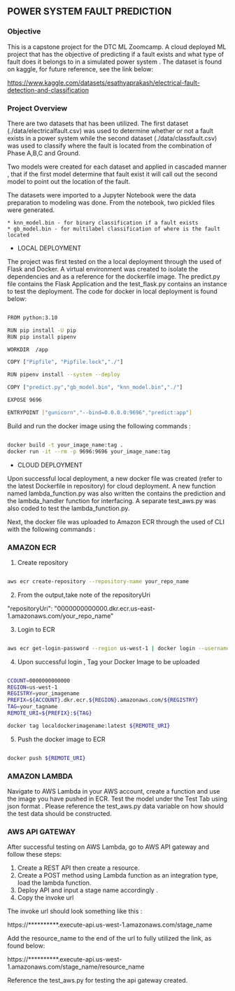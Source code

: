 ## POWER SYSTEM FAULT PREDICTION 

### Objective

This is a capstone project for the DTC ML Zoomcamp. A cloud deployed  ML project that has the objective of predicting if a fault exists and what type of fault does it belongs to in a simulated power system . The dataset is found on kaggle, for future reference, see the link below:

https://www.kaggle.com/datasets/esathyaprakash/electrical-fault-detection-and-classification

### Project Overview

There are two datasets that has been utilized. The first dataset (./data/electricalfault.csv) was used to determine whether or not a fault exists in a power system  while the second dataset (./data/classfault.csv) was used to classify where the fault is located from the combination of Phase A,B,C and Ground. 

Two models were created for each dataset and applied in cascaded manner , that if the first model determine that fault exist it will call out the second model to point out the location of the fault. 

The datasets were imported to a Jupyter Notebook were the data preparation to modeling was done. From the notebook, two pickled files were generated. 

    * knn_model.bin - for binary classification if a fault exists
    * gb_model.bin - for multilabel classification of where is the fault located 

 - LOCAL DEPLOYMENT

The project was first tested on the a local deployment through the used of Flask and Docker. A virtual environment was created to isolate the dependencies and as a reference for the dockerfile image. The predict.py file contains the Flask Application and the test_flask.py contains an instance to test the deployment. The code for docker in local deployment is found below: 

```bash

FROM python:3.10

RUN pip install -U pip
RUN pip install pipenv 

WORKDIR  /app

COPY ["Pipfile", "Pipfile.lock","./"]

RUN pipenv install --system --deploy

COPY ["predict.py","gb_model.bin", "knn_model.bin","./"]

EXPOSE 9696

ENTRYPOINT ["gunicorn","--bind=0.0.0.0:9696","predict:app"]

```

Build and run the docker image  using the following commands :

```bash

docker build -t your_image_name:tag . 
docker run -it --rm -p 9696:9696 your_image_name:tag

```


- CLOUD DEPLOYMENT 

Upon successful local deployment, a new docker file was created (refer to the latest Dockerfile in repository) for cloud deployment. A new function named lambda_function.py was also written the contains the prediction and the lambda_handler function for interfacing. A separate test_aws.py was also coded to test the lambda_function.py. 

Next, the docker file was uploaded to Amazon ECR through the used of CLI with the following commands :


### AMAZON ECR 

1. Create repository 

```bash

aws ecr create-repository --repository-name your_repo_name

```


2. From the output,take note of the repositoryUri 

"repositoryUri": "0000000000000.dkr.ecr.us-east-1.amazonaws.com/your_repo_name"


3. Login to ECR

```bash

aws ecr get-login-password --region us-west-1 | docker login --username AWS --password-stdin 0000000000000.dkr.ecr.us-east-1.amazonaws.com

```

4. Upon successful login , Tag your Docker Image to be uploaded

```bash

CCOUNT=0000000000000
REGION=us-west-1
REGISTRY=your_imagename
PREFIX=${ACCOUNT}.dkr.ecr.${REGION}.amazonaws.com/${REGISTRY}
TAG=your_tagname
REMOTE_URI=${PREFIX}:${TAG}

docker tag localdockerimagename:latest ${REMOTE_URI}

```

5. Push the docker image to ECR 

```bash

docker push ${REMOTE_URI}

```


### AMAZON LAMBDA

Navigate to AWS Lambda in your AWS account, create a function and use the image you have pushed in ECR. 
Test the model under the Test Tab using json format . Please reference the test_aws.py data variable on how should the test data should be constructed.


### AWS API GATEWAY 

After successful testing on AWS Lambda, go to AWS API gateway and follow these steps: 

1. Create a REST API then create a resource.
2. Create a POST method using Lambda function as an integration type, load the lambda function. 
3. Deploy API  and input a stage name accordingly .
4. Copy the invoke url 

The invoke url should look something like this :

https://**********.execute-api.us-west-1.amazonaws.com/stage_name

Add the resource_name to the end of the url to fully utilized the link, as found below:

https://**********.execute-api.us-west-1.amazonaws.com/stage_name/resource_name

Reference the test_aws.py for testing the api gateway created.
